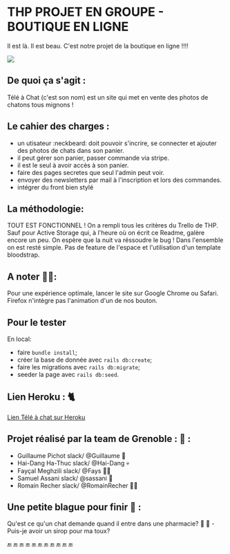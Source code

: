 
# THP PROJET EN GROUPE - BOUTIQUE EN LIGNE

Il est là. Il est beau. C'est notre projet de la boutique en ligne !!!!

![](https://media.giphy.com/media/sIIhZliB2McAo/giphy.gif)

##  De quoi ça s'agit :
Télé à Chat (c'est son nom) est un site qui met en vente des photos de chatons tous mignons !

##  Le cahier des charges :

- un utisateur :neckbeard: doit pouvoir s'incrire, se connecter et ajouter des photos de chats dans son panier. 
- il peut gérer son panier, passer commande via stripe.
- il est le seul à avoir accès à son panier.
- faire des pages secretes que seul l'admin peut voir.
- envoyer des newsletters par mail à l'inscription et lors des commandes.
- intégrer du front bien stylé


## La méthodologie:
TOUT EST FONCTIONNEL ! On a rempli tous les critères du Trello de THP. Sauf pour Active Storage qui, à l'heure où on écrit ce Readme, galère encore un peu. On espère que la nuit va réssoudre le bug  !
Dans l'ensemble on est resté simple. Pas de feature de l'espace et l'utilisation d'un template bloodstrap.


## A noter :no_entry_sign::no_entry_sign::
Pour une expérience optimale, lancer le site sur Google Chrome ou Safari. Firefox n'intègre pas l'animation d'un de nos bouton. 


## Pour le tester 
En local: 
* faire `bundle install`;
* créer la base de donnée avec `rails db:create`;
* faire les migrations avec `rails db:migrate`;
* seeder la page avec `rails db:seed`.

## Lien Heroku : :cat2:

[Lien Télé à chat sur Heroku](https://teleachat.herokuapp.com/)

## Projet réalisé par la team de Grenoble : :tea: :

* Guillaume Pichot  slack/  @Guillaume    :hear_no_evil:
* Hai-Dang Ha-Thuc  slack/  @Hai-Dang     :skull:
* Fayçal Meghzili   slack/  @Fays         :guardsman:
* Samuel Assani     slack/  @sassani      :cop:
* Romain Recher     slack/  @RomainRecher :japanese_ogre::cop:

## Une petite blague pour finir :tea: :

Qu'est ce qu'un chat demande quand il entre dans une pharmacie?
:arrow_down_small:
:arrow_down_small:
-Puis-je avoir un sirop pour ma toux?


:end: :end: :end: :end: :end: :end: :end: :end: :end: :end: :end:
